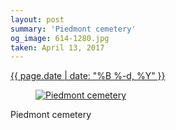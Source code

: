 ```yaml
---
layout: post
summary: 'Piedmont cemetery'
og_image: 614-1280.jpg
taken: April 13, 2017
---
```


<div class="post">
 <time>
  <a href="/614">
   {{ page.date | date: "%B %-d, %Y" }}
  </a>
 </time>
 <a href="/614">
  <figure data-taken="4/13/2017">
   <img alt="Piedmont cemetery" sizes="(min-width: 700px) 50vw, calc(100vw - 2rem)" src="{{ site.assets_url }}/614-640.jpg" srcset="{{ site.assets_url }}/614-320.jpg 320w, {{ site.assets_url }}/614-640.jpg 640w, {{ site.assets_url }}/614-960.jpg 960w, {{ site.assets_url }}/614-1280.jpg 1280w"/>
  </figure>
 </a>
 <span>
  Piedmont cemetery
 </span>
</div>
